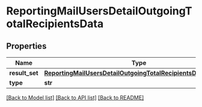 # ReportingMailUsersDetailOutgoingTotalRecipientsData

## Properties
Name | Type | Description | Notes
------------ | ------------- | ------------- | -------------
**result_set** | [**ReportingMailUsersDetailOutgoingTotalRecipientsDataResultSet**](ReportingMailUsersDetailOutgoingTotalRecipientsDataResultSet.md) |  | [optional] 
**type** | **str** |  | [optional] 

[[Back to Model list]](../README.md#documentation-for-models) [[Back to API list]](../README.md#documentation-for-api-endpoints) [[Back to README]](../README.md)

